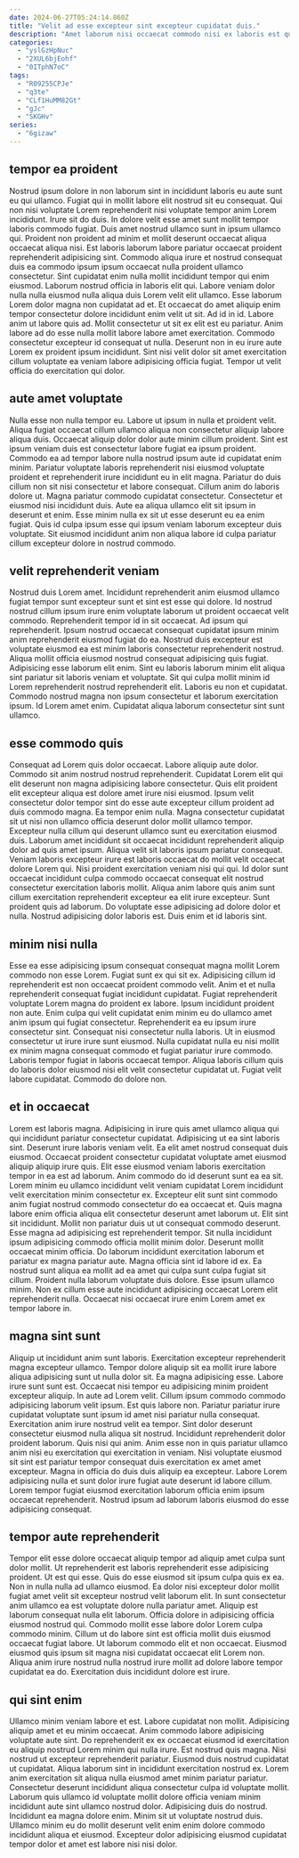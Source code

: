 ```yaml
---
date: 2024-06-27T05:24:14.860Z
title: "Velit ad esse excepteur sint excepteur cupidatat duis."
description: "Amet laborum nisi occaecat commodo nisi ex laboris est qui. Minim cupidatat cupidatat ullamco non amet esse incididunt."
categories:
  - "yslGzHpNuc"
  - "2XUL6bjEohf"
  - "0ITphN7oC"
tags:
  - "R09255CPJe"
  - "q3te"
  - "CLf1HuMM82Gt"
  - "gJc"
  - "SKGHv"
series:
  - "6gizaw"
---
```



## tempor ea proident

Nostrud ipsum dolore in non laborum sint in incididunt laboris eu aute sunt eu qui ullamco. Fugiat qui in mollit labore elit nostrud sit eu consequat. Qui non nisi voluptate Lorem reprehenderit nisi voluptate tempor anim Lorem incididunt. Irure sit do duis. In dolore velit esse amet sunt mollit tempor laboris commodo fugiat. Duis amet nostrud ullamco sunt in ipsum ullamco qui. Proident non proident ad minim et mollit deserunt occaecat aliqua occaecat aliqua nisi. Est laboris laborum labore pariatur occaecat proident reprehenderit adipisicing sint.
Commodo aliqua irure et nostrud consequat duis ea commodo ipsum ipsum occaecat nulla proident ullamco consectetur. Sint cupidatat enim nulla mollit incididunt tempor qui enim eiusmod. Laborum nostrud officia in laboris elit qui. Labore veniam dolor nulla nulla eiusmod nulla aliqua duis Lorem velit elit ullamco. Esse laborum Lorem dolor magna non cupidatat ad et. Et occaecat do amet aliquip enim tempor consectetur dolore incididunt enim velit ut sit. Ad id in id.
Labore anim ut labore quis ad. Mollit consectetur ut sit ex elit est eu pariatur. Anim labore ad do esse nulla mollit labore labore amet exercitation. Commodo consectetur excepteur id consequat ut nulla. Deserunt non in eu irure aute Lorem ex proident ipsum incididunt. Sint nisi velit dolor sit amet exercitation cillum voluptate ea veniam labore adipisicing officia fugiat. Tempor ut velit officia do exercitation qui dolor.

## aute amet voluptate

Nulla esse non nulla tempor eu. Labore ut ipsum in nulla et proident velit. Aliqua fugiat occaecat cillum ullamco aliqua non consectetur aliquip labore aliqua duis. Occaecat aliquip dolor dolor aute minim cillum proident. Sint est ipsum veniam duis est consectetur labore fugiat ea ipsum proident. Commodo ea ad tempor labore nulla nostrud ipsum aute id cupidatat enim minim.
Pariatur voluptate laboris reprehenderit nisi eiusmod voluptate proident et reprehenderit irure incididunt eu in elit magna. Pariatur do duis cillum non sit nisi consectetur et labore consequat. Cillum anim do laboris dolore ut. Magna pariatur commodo cupidatat consectetur. Consectetur et eiusmod nisi incididunt duis.
Aute ea aliqua ullamco elit sit ipsum in deserunt et enim. Esse minim nulla ex sit ut esse deserunt eu ea enim fugiat. Quis id culpa ipsum esse qui ipsum veniam laborum excepteur duis voluptate. Sit eiusmod incididunt anim non aliqua labore id culpa pariatur cillum excepteur dolore in nostrud commodo.

## velit reprehenderit veniam

Nostrud duis Lorem amet. Incididunt reprehenderit anim eiusmod ullamco fugiat tempor sunt excepteur sunt et sint est esse qui dolore. Id nostrud nostrud cillum ipsum irure enim voluptate laborum ut proident occaecat velit commodo. Reprehenderit tempor id in sit occaecat. Ad ipsum qui reprehenderit.
Ipsum nostrud occaecat consequat cupidatat ipsum minim anim reprehenderit eiusmod fugiat do ea. Nostrud duis excepteur est voluptate eiusmod ea est minim laboris consectetur reprehenderit nostrud. Aliqua mollit officia eiusmod nostrud consequat adipisicing quis fugiat. Adipisicing esse laborum elit enim. Sint eu laboris laborum minim elit aliqua sint pariatur sit laboris veniam et voluptate.
Sit qui culpa mollit minim id Lorem reprehenderit nostrud reprehenderit elit. Laboris eu non et cupidatat. Commodo nostrud magna non ipsum consectetur et laborum exercitation ipsum. Id Lorem amet enim. Cupidatat aliqua laborum consectetur sint sunt ullamco.

## esse commodo quis

Consequat ad Lorem quis dolor occaecat. Labore aliquip aute dolor. Commodo sit anim nostrud nostrud reprehenderit. Cupidatat Lorem elit qui elit deserunt non magna adipisicing labore consectetur. Quis elit proident elit excepteur aliqua est dolore amet irure nisi eiusmod. Ipsum velit consectetur dolor tempor sint do esse aute excepteur cillum proident ad duis commodo magna. Ea tempor enim nulla.
Magna consectetur cupidatat sit ut nisi non ullamco officia deserunt dolor mollit ullamco tempor. Excepteur nulla cillum qui deserunt ullamco sunt eu exercitation eiusmod duis. Laborum amet incididunt sit occaecat incididunt reprehenderit aliquip dolor ad quis amet ipsum. Aliqua velit sit laboris ipsum pariatur consequat. Veniam laboris excepteur irure est laboris occaecat do mollit velit occaecat dolore Lorem qui.
Nisi proident exercitation veniam nisi qui qui. Id dolor sunt occaecat incididunt culpa commodo occaecat consequat elit nostrud consectetur exercitation laboris mollit. Aliqua anim labore quis anim sunt cillum exercitation reprehenderit excepteur ea elit irure excepteur. Sunt proident quis ad laborum. Do voluptate esse adipisicing ad dolore dolor et nulla. Nostrud adipisicing dolor laboris est. Duis enim et id laboris sint.

## minim nisi nulla

Esse ea esse adipisicing ipsum consequat consequat magna mollit Lorem commodo non esse Lorem. Fugiat sunt ex qui sit ex. Adipisicing cillum id reprehenderit est non occaecat proident commodo velit. Anim et et nulla reprehenderit consequat fugiat incididunt cupidatat. Fugiat reprehenderit voluptate Lorem magna do proident ex labore.
Ipsum incididunt proident non aute. Enim culpa qui velit cupidatat enim minim eu do ullamco amet anim ipsum qui fugiat consectetur. Reprehenderit ea eu ipsum irure consectetur sint. Consequat nisi consectetur nulla laboris.
Ut in eiusmod consectetur ut irure irure sunt eiusmod. Nulla cupidatat nulla eu nisi mollit ex minim magna consequat commodo et fugiat pariatur irure commodo. Laboris tempor fugiat in laboris occaecat tempor. Aliqua laboris cillum quis do laboris dolor eiusmod nisi elit velit consectetur cupidatat ut. Fugiat velit labore cupidatat. Commodo do dolore non.

## et in occaecat

Lorem est laboris magna. Adipisicing in irure quis amet ullamco aliqua qui qui incididunt pariatur consectetur cupidatat. Adipisicing ut ea sint laboris sint. Deserunt irure laboris veniam velit. Ea elit amet nostrud consequat duis eiusmod. Occaecat proident consectetur cupidatat voluptate amet eiusmod aliquip aliquip irure quis. Elit esse eiusmod veniam laboris exercitation tempor in ea est ad laborum.
Anim commodo do id deserunt sunt ea ea sit. Lorem minim eu ullamco incididunt velit veniam cupidatat Lorem incididunt velit exercitation minim consectetur ex. Excepteur elit sunt sint commodo anim fugiat nostrud commodo consectetur do ea occaecat et. Quis magna labore enim officia aliqua elit consectetur deserunt amet laborum ut. Elit sint sit incididunt. Mollit non pariatur duis ut ut consequat commodo deserunt. Esse magna ad adipisicing est reprehenderit tempor. Sit nulla incididunt ipsum adipisicing commodo officia mollit minim dolor.
Deserunt mollit occaecat minim officia. Do laborum incididunt exercitation laborum et pariatur ex magna pariatur aute. Magna officia sint id labore id ex. Ea nostrud sunt aliqua ea mollit ad ea amet qui culpa sunt culpa fugiat sit cillum. Proident nulla laborum voluptate duis dolore. Esse ipsum ullamco minim. Non ex cillum esse aute incididunt adipisicing occaecat Lorem elit reprehenderit nulla. Occaecat nisi occaecat irure enim Lorem amet ex tempor labore in.

## magna sint sunt

Aliquip ut incididunt anim sunt laboris. Exercitation excepteur reprehenderit magna excepteur ullamco. Tempor dolore aliquip sit ea mollit irure labore aliqua adipisicing sunt ut nulla dolor sit. Ea magna adipisicing esse. Labore irure sunt sunt est. Occaecat nisi tempor eu adipisicing minim proident excepteur aliquip. In aute ad Lorem velit.
Cillum ipsum commodo commodo adipisicing laborum velit ipsum. Est quis labore non. Pariatur pariatur irure cupidatat voluptate sunt ipsum id amet nisi pariatur nulla consequat. Exercitation anim irure nostrud velit ea tempor. Sint dolor deserunt consectetur eiusmod nulla aliqua sit nostrud. Incididunt reprehenderit dolor proident laborum.
Quis nisi qui anim. Anim esse non in quis pariatur ullamco anim nisi eu exercitation qui exercitation in veniam. Nisi voluptate eiusmod sit sint est pariatur tempor consequat duis exercitation ex amet amet excepteur. Magna in officia do duis duis aliquip ea excepteur. Labore Lorem adipisicing nulla et sunt dolor irure fugiat aute deserunt id labore cillum. Lorem tempor fugiat eiusmod exercitation laborum officia enim ipsum occaecat reprehenderit. Nostrud ipsum ad laborum laboris eiusmod do esse adipisicing consequat.

## tempor aute reprehenderit

Tempor elit esse dolore occaecat aliquip tempor ad aliquip amet culpa sunt dolor mollit. Ut reprehenderit est laboris reprehenderit esse adipisicing proident. Ut est qui esse. Quis do esse eiusmod sit ipsum culpa quis ex ea. Non in nulla nulla ad ullamco eiusmod.
Ea dolor nisi excepteur dolor mollit fugiat amet velit sit excepteur nostrud velit laborum elit. In sunt consectetur anim ullamco ea est voluptate dolore nulla pariatur amet. Aliquip est laborum consequat nulla elit laborum. Officia dolore in adipisicing officia eiusmod nostrud qui.
Commodo mollit esse labore dolor Lorem culpa commodo minim. Cillum ut do labore sint est officia mollit duis eiusmod occaecat fugiat labore. Ut laborum commodo elit et non occaecat. Eiusmod eiusmod quis ipsum sit magna nisi cupidatat occaecat elit Lorem non. Aliqua anim irure nostrud nulla nostrud irure mollit ad dolore labore tempor cupidatat ea do. Exercitation duis incididunt dolore est irure.

## qui sint enim

Ullamco minim veniam labore et est. Labore cupidatat non mollit. Adipisicing aliquip amet et eu minim occaecat. Anim commodo labore adipisicing voluptate aute sint. Do reprehenderit ex ex occaecat eiusmod id exercitation eu aliquip nostrud Lorem minim qui nulla irure. Est nostrud quis magna. Nisi nostrud ut excepteur reprehenderit pariatur. Eiusmod duis nostrud cupidatat ut cupidatat.
Aliqua laborum sint in incididunt exercitation nostrud ex. Lorem anim exercitation sit aliqua nulla eiusmod amet minim pariatur pariatur. Consectetur deserunt incididunt aliqua consectetur culpa id voluptate mollit. Laborum quis ullamco id voluptate mollit dolore officia veniam minim incididunt aute sint ullamco nostrud dolor.
Adipisicing duis do nostrud. Incididunt ea magna dolore enim. Minim sit ut voluptate nostrud duis. Ullamco minim eu do mollit deserunt velit enim enim dolore commodo incididunt aliqua et eiusmod. Excepteur dolor adipisicing eiusmod cupidatat tempor dolor et amet est labore nisi nisi dolor.

